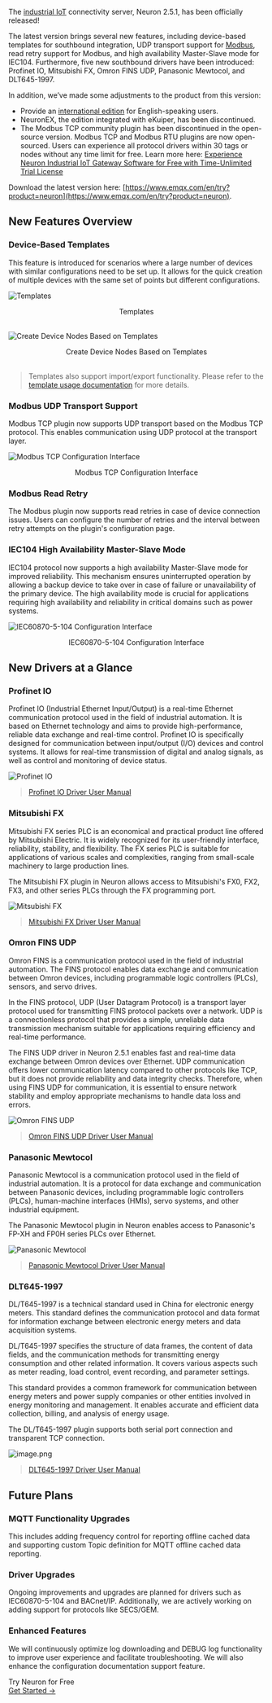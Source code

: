 The [industrial IoT](https://www.emqx.com/en/blog/iiot-explained-examples-technologies-benefits-and-challenges) connectivity server, Neuron 2.5.1, has been officially released!

The latest version brings several new features, including device-based templates for southbound integration, UDP transport support for [Modbus](https://www.emqx.com/en/blog/modbus-protocol-the-grandfather-of-iot-communication), read retry support for Modbus, and high availability Master-Slave mode for IEC104. Furthermore, five new southbound drivers have been introduced: Profinet IO, Mitsubishi FX, Omron FINS UDP, Panasonic Mewtocol, and DLT645-1997.

In addition, we’ve made some adjustments to the product from this version:

- Provide an [international edition](https://www.emqx.com/en/try?product=neuron) for English-speaking users.
- NeuronEX, the edition integrated with eKuiper, has been discontinued.
- The Modbus TCP community plugin has been discontinued in the open-source version. Modbus TCP and Modbus RTU plugins are now open-sourced. Users can experience all protocol drivers within 30 tags or nodes without any time limit for free. Learn more here: [Experience Neuron Industrial IoT Gateway Software for Free with Time-Unlimited Trial License](https://www.emqx.com/en/blog/experience-neuron-industrial-iot-gateway-software-for-free-with-time-unlimited-trial-license) 

Download the latest version here: [https://www.emqx.com/en/try?product=neuron](https://www.emqx.com/en/try?product=neuron).

## New Features Overview

### Device-Based Templates

This feature is introduced for scenarios where a large number of devices with similar configurations need to be set up. It allows for the quick creation of multiple devices with the same set of points but different configurations. 

![Templates](https://assets.emqx.com/images/313c741b7e535e721cd1219e14f9d444.png)

<center>Templates</center>

<br>

![Create Device Nodes Based on Templates](https://assets.emqx.com/images/839758563bab6cb3de66b83ae3cdb299.png)

<center>Create Device Nodes Based on Templates</center>

<br>

> Templates also support import/export functionality. Please refer to the [template usage documentation](https://neugates.io/docs/en/latest/configuration/templates/templates.html) for more details.

### Modbus UDP Transport Support 

Modbus TCP plugin now supports UDP transport based on the Modbus TCP protocol. This enables communication using UDP protocol at the transport layer.

![Modbus TCP Configuration Interface](https://assets.emqx.com/images/aa097aa11868bbcf275ae331573d4f0b.png)

<center>Modbus TCP Configuration Interface</center>

### Modbus Read Retry

The Modbus plugin now supports read retries in case of device connection issues. Users can configure the number of retries and the interval between retry attempts on the plugin's configuration page.

### IEC104 High Availability Master-Slave Mode

IEC104 protocol now supports a high availability Master-Slave mode for improved reliability. This mechanism ensures uninterrupted operation by allowing a backup device to take over in case of failure or unavailability of the primary device. The high availability mode is crucial for applications requiring high availability and reliability in critical domains such as power systems.

![IEC60870-5-104 Configuration Interface](https://assets.emqx.com/images/0a15e1d0b53e54e4a4b88dec92c2bfc6.png)

<center>IEC60870-5-104 Configuration Interface</center>

## New Drivers at a Glance

### Profinet IO 

Profinet IO (Industrial Ethernet Input/Output) is a real-time Ethernet communication protocol used in the field of industrial automation. It is based on Ethernet technology and aims to provide high-performance, reliable data exchange and real-time control. Profinet IO is specifically designed for communication between input/output (I/O) devices and control systems. It allows for real-time transmission of digital and analog signals, as well as control and monitoring of device status.

![Profinet IO ](https://assets.emqx.com/images/f561fb20b9ce986c5a298884fe3bdbb1.png)



> [Profinet IO Driver User Manual](https://neugates.io/docs/en/latest/configuration/south-devices/profinet/profinet.html)

### Mitsubishi FX

Mitsubishi FX series PLC is an economical and practical product line offered by Mitsubishi Electric. It is widely recognized for its user-friendly interface, reliability, stability, and flexibility. The FX series PLC is suitable for applications of various scales and complexities, ranging from small-scale machinery to large production lines.

The Mitsubishi FX plugin in Neuron allows access to Mitsubishi's FX0, FX2, FX3, and other series PLCs through the FX programming port.

![Mitsubishi FX](https://assets.emqx.com/images/af0daafca5c6d872b1f6e873331bdc0b.png)

> [Mitsubishi FX Driver User Manual](https://neugates.io/docs/en/latest/configuration/south-devices/mitsubishi-fx/overview.html#parameter-configuration)

### Omron FINS UDP 

Omron FINS is a communication protocol used in the field of industrial automation. The FINS protocol enables data exchange and communication between Omron devices, including programmable logic controllers (PLCs), sensors, and servo drives.

In the FINS protocol, UDP (User Datagram Protocol) is a transport layer protocol used for transmitting FINS protocol packets over a network. UDP is a connectionless protocol that provides a simple, unreliable data transmission mechanism suitable for applications requiring efficiency and real-time performance.

The FINS UDP driver in Neuron 2.5.1 enables fast and real-time data exchange between Omron devices over Ethernet. UDP communication offers lower communication latency compared to other protocols like TCP, but it does not provide reliability and data integrity checks. Therefore, when using FINS UDP for communication, it is essential to ensure network stability and employ appropriate mechanisms to handle data loss and errors.

![Omron FINS UDP](https://assets.emqx.com/images/d9ffce2539d9929ad67128b4d474b7b8.png)

> [Omron FINS UDP Driver User Manual](https://neugates.io/docs/en/latest/configuration/south-devices/omron-fins/omron-fins-udp.html)

### Panasonic Mewtocol 

Panasonic Mewtocol is a communication protocol used in the field of industrial automation. It is a protocol for data exchange and communication between Panasonic devices, including programmable logic controllers (PLCs), human-machine interfaces (HMIs), servo systems, and other industrial equipment.

The Panasonic Mewtocol plugin in Neuron enables access to Panasonic's FP-XH and FP0H series PLCs over Ethernet.

![Panasonic Mewtocol ](https://assets.emqx.com/images/ae5b3e0fde0b98ec26bf59a4760beaa1.png)

> [Panasonic Mewtocol Driver User Manual](https://neugates.io/docs/en/latest/configuration/south-devices/panasonic-mewtocol/overview.html)

### DLT645-1997

DL/T645-1997 is a technical standard used in China for electronic energy meters. This standard defines the communication protocol and data format for information exchange between electronic energy meters and data acquisition systems.

DL/T645-1997 specifies the structure of data frames, the content of data fields, and the communication methods for transmitting energy consumption and other related information. It covers various aspects such as meter reading, load control, event recording, and parameter settings.

This standard provides a common framework for communication between energy meters and power supply companies or other entities involved in energy monitoring and management. It enables accurate and efficient data collection, billing, and analysis of energy usage.

The DL/T645-1997 plugin supports both serial port connection and transparent TCP connection.

![image.png](https://assets.emqx.com/images/d8b746a9604695910dbbba729bf4dbb8.png)

> [DLT645-1997 Driver User Manual](https://neugates.io/docs/en/latest/configuration/south-devices/dlt645-1997/dlt645-1997.html#module-description)

## Future Plans

### MQTT Functionality Upgrades 

This includes adding frequency control for reporting offline cached data and supporting custom Topic definition for MQTT offline cached data reporting.

### Driver Upgrades 

Ongoing improvements and upgrades are planned for drivers such as IEC60870-5-104 and BACnet/IP. Additionally, we are actively working on adding support for protocols like SECS/GEM.

### Enhanced Features 

We will continuously optimize log downloading and DEBUG log functionality to improve user experience and facilitate troubleshooting. We will also enhance the configuration documentation support feature.



<section class="promotion">
    <div>
        Try Neuron for Free
    </div>
    <a href="https://www.emqx.com/en/try?product=neuron" class="button is-gradient px-5">Get Started →</a>
</section>
